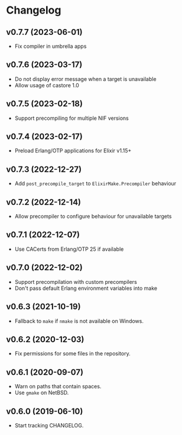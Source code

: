 # Changelog

## v0.7.7 (2023-06-01)

  * Fix compiler in umbrella apps

## v0.7.6 (2023-03-17)

  * Do not display error message when a target is unavailable
  * Allow usage of castore 1.0

## v0.7.5 (2023-02-18)

  * Support precompiling for multiple NIF versions

## v0.7.4 (2023-02-17)

  * Preload Erlang/OTP applications for Elixir v1.15+

## v0.7.3 (2022-12-27)

  * Add `post_precompile_target` to `ElixirMake.Precompiler` behaviour

## v0.7.2 (2022-12-14)

  * Allow precompiler to configure behaviour for unavailable targets

## v0.7.1 (2022-12-07)

  * Use CACerts from Erlang/OTP 25 if available

## v0.7.0 (2022-12-02)

  * Support precompilation with custom precompilers
  * Don't pass default Erlang environment variables into make

## v0.6.3 (2021-10-19)

  * Fallback to `make` if `nmake` is not available on Windows.

## v0.6.2 (2020-12-03)

  * Fix permissions for some files in the repository.

## v0.6.1 (2020-09-07)

  * Warn on paths that contain spaces.
  * Use `gmake` on NetBSD.

## v0.6.0 (2019-06-10)

  * Start tracking CHANGELOG.
